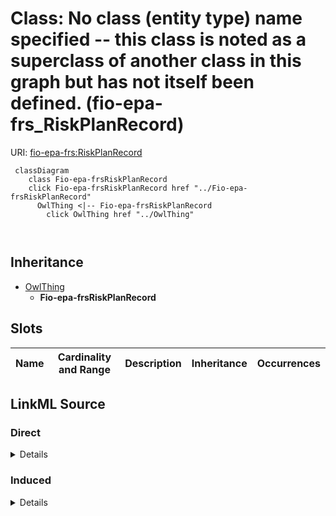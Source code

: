 

# Class: No class (entity type) name specified -- this class is noted as a superclass of another class in this graph but has not itself been defined. (fio-epa-frs_RiskPlanRecord)





URI: [fio-epa-frs:RiskPlanRecord](http://w3id.org/fio/v1/epa-frs#RiskPlanRecord)






```mermaid
 classDiagram
    class Fio-epa-frsRiskPlanRecord
    click Fio-epa-frsRiskPlanRecord href "../Fio-epa-frsRiskPlanRecord"
      OwlThing <|-- Fio-epa-frsRiskPlanRecord
        click OwlThing href "../OwlThing"
      
      
```





## Inheritance
* [OwlThing](../classes/OwlThing.md)
    * **Fio-epa-frsRiskPlanRecord**



## Slots

| Name | Cardinality and Range | Description | Inheritance | Occurrences |
| ---  | --- | --- | --- | --- |














## LinkML Source

<!-- TODO: investigate https://stackoverflow.com/questions/37606292/how-to-create-tabbed-code-blocks-in-mkdocs-or-sphinx -->

### Direct

<details>

```yaml
name: fio-epa-frs_RiskPlanRecord
title: No class (entity type) name specified -- this class is noted as a superclass
  of another class in this graph but has not itself been defined.
from_schema: okns:fiokg
exact_mappings:
- http://w3id.org/fio/v1/epa-frs#RiskPlanRecord
rank: 1000
is_a: owl_Thing
class_uri: fio-epa-frs:RiskPlanRecord

```
</details>

### Induced

<details>

```yaml
name: fio-epa-frs_RiskPlanRecord
title: No class (entity type) name specified -- this class is noted as a superclass
  of another class in this graph but has not itself been defined.
from_schema: okns:fiokg
exact_mappings:
- http://w3id.org/fio/v1/epa-frs#RiskPlanRecord
rank: 1000
is_a: owl_Thing
class_uri: fio-epa-frs:RiskPlanRecord

```
</details>